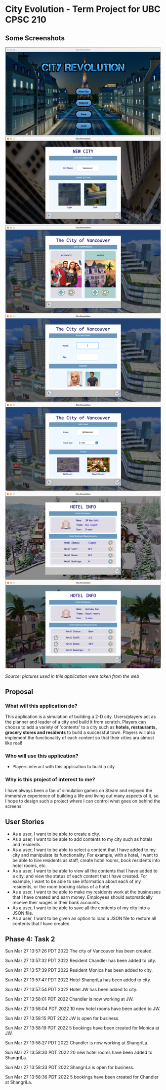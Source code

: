 # City Evolution - Term Project for UBC CPSC 210

## Some Screenshots

![](data/1.png)
![](data/2.png)
![](data/3.png)
![](data/4.png)
![](data/5.png)
![](data/6.png)
![](data/7.png)

*Source: pictures used in this application were taken from the web*

## Proposal

### What will this application do?

This application is a simulation of building a 2-D city. Users/players act as the planner and leader of a city and build
it from scratch. Players can choose to add a variety of 'contents' to a city such as **hotels, restaurants, grocery
stores and residents** to build a successful town. Players will also implement the functionality of each content so that
their cities ara almost like real!

### Who will use this application?

- Players interact with this application to build a city.

### Why is this project of interest to me?

I have always been a fan of simulation games on Steam and enjoyed the immersive experience of building a life and living
out many aspects of it, so I hope to design such a project where I can control what goes on behind the screens.

## User Stories

- As a user, I want to be able to create a city.
- As a user, I want to be able to add contents to my city such as hotels and residents.
- As a user, I want to be able to select a content that I have added to my city and manipulate its functionality. For
  example, with a hotel, I want to be able to hire residents as staff, create hotel rooms, book residents into hotel
  rooms, etc.
- As a user, I want to be able to view all the contents that I have added to a city, and view the status of each content
  that I have created. For example, I want to be able to see information about each of my residents, or the room booking
  status of a hotel.
- As a user, I want to be able to make my residents work at the businesses that I have created and earn money. Employees
  should automatically receive their wages in their bank accounts.
- As a user, I want to be able to save all the contents of my city into a JSON file.
- As a user, I want to be given an option to load a JSON file to restore all contents that I have created.

## Phase 4: Task 2

Sun Mar 27 13:57:26 PDT 2022 The city of Vancouver has been created.

Sun Mar 27 13:57:32 PDT 2022 Resident Chandler has been added to city.

Sun Mar 27 13:57:39 PDT 2022 Resident Monica has been added to city.

Sun Mar 27 13:57:47 PDT 2022 Hotel ShangriLa has been added to city.

Sun Mar 27 13:57:54 PDT 2022 Hotel JW has been added to city.

Sun Mar 27 13:58:01 PDT 2022 Chandler is now working at JW.

Sun Mar 27 13:58:04 PDT 2022 10 new hotel rooms have been added to JW.

Sun Mar 27 13:58:15 PDT 2022 JW is open for business.

Sun Mar 27 13:58:19 PDT 2022 5 bookings have been created for Monica at JW.

Sun Mar 27 13:58:27 PDT 2022 Chandler is now working at ShangriLa.

Sun Mar 27 13:58:30 PDT 2022 20 new hotel rooms have been added to ShangriLa.

Sun Mar 27 13:58:33 PDT 2022 ShangriLa is open for business.

Sun Mar 27 13:58:36 PDT 2022 5 bookings have been created for Chandler at ShangriLa.
